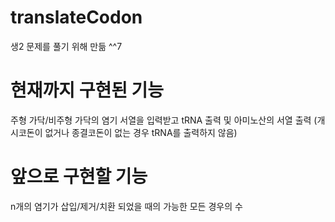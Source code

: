 # translateCodon
생2 문제를 풀기 위해 만듦 ^^7
<br>
# 현재까지 구현된 기능
주형 가닥/비주형 가닥의 염기 서열을 입력받고 tRNA 출력 및 아미노산의 서열 출력
(개시코돈이 없거나 종결코돈이 없는 경우 tRNA를 출력하지 않음)

# 앞으로 구현할 기능
n개의 염기가 삽입/제거/치환 되었을 때의 가능한 모든 경우의 수

